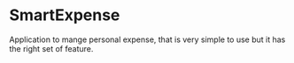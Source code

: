 # SmartExpense

Application to mange personal expense, that is very simple to use but it has the right set of feature.
